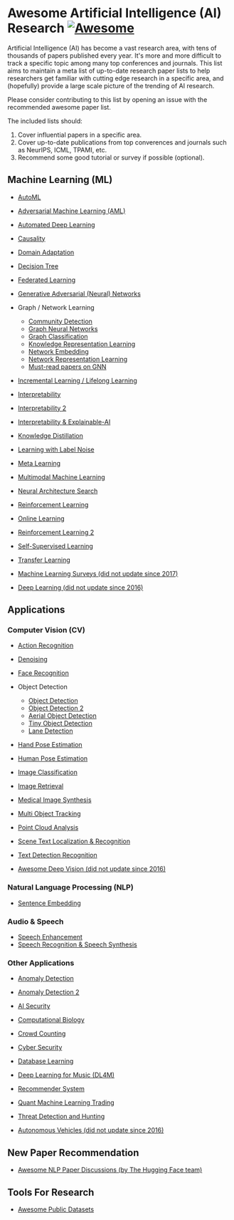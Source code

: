 # Awesome Artificial Intelligence (AI) Research [![Awesome](https://awesome.re/badge.svg)](https://awesome.re)

Artificial Intelligence (AI) has become a vast research area, with tens of thousands of papers published every year. It's more and more difficult to track a specific topic among many top conferences and journals. This list aims to maintain a meta list of up-to-date research paper lists to help researchers get familiar with cutting edge research in a specific area, and (hopefully) provide a large scale picture of the trending of AI research.

Please consider contributing to this list by opening an issue with the recommended awesome paper list.

The included lists should: 

1. Cover influential papers in a specific area.
2. Cover up-to-date publications from top converences and journals such as NeurIPS, ICML, TPAMI, etc.
3. Recommend some good tutorial or survey if possible (optional).

## Machine Learning (ML)

* [AutoML](https://github.com/hibayesian/awesome-automl-papers)
* [Adversarial Machine Learning (AML)](https://github.com/wangjksjtu/awesome-AML)
* [Automated Deep Learning](https://github.com/D-X-Y/Awesome-AutoDL)
* [Causality](https://github.com/rguo12/awesome-causality-algorithms)
* [Domain Adaptation](https://github.com/zhaoxin94/awesome-domain-adaptation)
* [Decision Tree](https://github.com/benedekrozemberczki/awesome-decision-tree-papers)
* [Federated Learning](https://github.com/weimingwill/awesome-federated-learning)
* [Generative Adversarial (Neural) Networks](https://github.com/nightrome/really-awesome-gan#papers)
* Graph / Network Learning
  * [Community Detection](https://github.com/benedekrozemberczki/awesome-community-detection)
  * [Graph Neural Networks](https://github.com/nnzhan/Awesome-Graph-Neural-Networks)
  * [Graph Classification](https://github.com/benedekrozemberczki/awesome-graph-classification)
  * [Knowledge Representation Learning](https://github.com/thunlp/KRLPapers)
  * [Network Embedding](https://github.com/chihming/awesome-network-embedding)
  * [Network Representation Learning](https://github.com/thunlp/NRLPapers)
  * [Must-read papers on GNN](https://github.com/thunlp/GNNPapers)
* [Incremental Learning / Lifelong Learning](https://github.com/xialeiliu/Awesome-Incremental-Learning)
* [Interpretability](https://github.com/jphall663/awesome-machine-learning-interpretability#review-and-general-papers)
* [Interpretability 2](https://github.com/lopusz/awesome-interpretable-machine-learning)
* [Interpretability & Explainable-AI](https://github.com/wangyongjie-ntu/Awesome-explainable-AI)
* [Knowledge Distillation](https://github.com/dkozlov/awesome-knowledge-distillation)
* [Learning with Label Noise](https://github.com/subeeshvasu/Awesome-Learning-with-Label-Noise)
* [Meta Learning](https://github.com/sudharsan13296/Awesome-Meta-Learning)
* [Multimodal Machine Learning](https://github.com/pliang279/awesome-multimodal-ml)
* [Neural Architecture Search](https://github.com/markdtw/awesome-architecture-search)
* [Reinforcement Learning](https://github.com/aikorea/awesome-rl)
* [Online Learning](https://github.com/MaxHalford/awesome-online-machine-learning)
* [Reinforcement Learning 2](https://github.com/tigerneil/awesome-deep-rl)
* [Self-Supervised Learning](https://github.com/jason718/awesome-self-supervised-learning)
* [Transfer Learning](https://github.com/artix41/awesome-transfer-learning)

* [Machine Learning Surveys (did not update since 2017)](https://github.com/metrofun/machine-learning-surveys)
* [Deep Learning (did not update since 2016)](https://github.com/terryum/awesome-deep-learning-papers)

## Applications

### Computer Vision (CV)

* [Action Recognition](https://github.com/jinwchoi/awesome-action-recognition)
* [Denoising](https://github.com/oneTaken/Awesome-Denoise)
* [Face Recognition](https://github.com/ChanChiChoi/awesome-Face_Recognition)
* Object Detection
  * [Object Detection](https://github.com/amusi/awesome-object-detection)
  * [Object Detection 2](https://github.com/hoya012/deep_learning_object_detection)
  * [Aerial Object Detection](https://github.com/murari023/awesome-aerial-object-detection)
  * [Tiny Object Detection](https://github.com/kuanhungchen/awesome-tiny-object-detection)
  * [Lane Detection](https://github.com/amusi/awesome-lane-detection)
* [Hand Pose Estimation](https://github.com/xinghaochen/awesome-hand-pose-estimation)
* [Human Pose Estimation](https://github.com/cbsudux/awesome-human-pose-estimation)
* [Image Classification](https://github.com/weiaicunzai/awesome-image-classification)
* [Image Retrieval](https://github.com/willard-yuan/awesome-cbir-papers)
* [Medical Image Synthesis](https://github.com/xinario/awesome-gan-for-medical-imaging)
* [Multi Object Tracking](https://github.com/SpyderXu/multi-object-tracking-paper-list)
* [Point Cloud Analysis](https://github.com/Yochengliu/awesome-point-cloud-analysis)
* [Scene Text Localization & Recognition](https://github.com/chongyangtao/Awesome-Scene-Text-Recognition)
* [Text Detection Recognition](https://github.com/hwalsuklee/awesome-deep-text-detection-recognition)

* [Awesome Deep Vision (did not update since 2016)](https://github.com/kjw0612/awesome-deep-vision)

### Natural Language Processing (NLP)

* [Sentence Embedding](https://github.com/Separius/awesome-sentence-embedding)

### Audio & Speech

* [Speech Enhancement](https://github.com/nanahou/Awesome-Speech-Enhancement)
* [Speech Recognition & Speech Synthesis](https://github.com/zzw922cn/awesome-speech-recognition-speech-synthesis-papers)

### Other Applications

* [Anomaly Detection](https://github.com/yzhao062/anomaly-detection-resources#4-papers)
* [Anomaly Detection 2](https://github.com/hoya012/awesome-anomaly-detection)
* [AI Security](https://github.com/DeepSpaceHarbor/Awesome-AI-Security)
* [Computational Biology](https://github.com/gokceneraslan/awesome-deepbio)
* [Crowd Counting](https://github.com/gjy3035/Awesome-Crowd-Counting)
* [Cyber Security](https://github.com/jivoi/awesome-ml-for-cybersecurity)
* [Database Learning](https://github.com/pingcap/awesome-database-learning)
* [Deep Learning for Music (DL4M)](https://github.com/ybayle/awesome-deep-learning-music)
* [Recommender System](https://github.com/scnu-dil/awesome-RecSys)
* [Quant Machine Learning Trading](https://github.com/grananqvist/Awesome-Quant-Machine-Learning-Trading)
* [Threat Detection and Hunting](https://github.com/0x4D31/awesome-threat-detection#research-papers)

* [Autonomous Vehicles (did not update since 2016)](https://github.com/manfreddiaz/awesome-autonomous-vehicles#papers)

## New Paper Recommendation

* [Awesome NLP Paper Discussions (by The Hugging Face team)](https://github.com/huggingface/awesome-papers)

## Tools For Research

* [Awesome Public Datasets](https://github.com/awesomedata/awesome-public-datasets)
